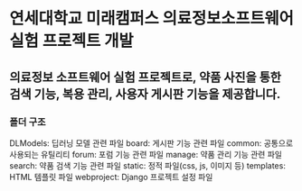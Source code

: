# 연세대학교 미래캠퍼스 의료정보소프트웨어실험 프로젝트 개발
## 의료정보 소프트웨어 실험 프로젝트로, 약품 사진을 통한 검색 기능, 복용 관리, 사용자 게시판 기능을 제공합니다.

### 폴더 구조
DLModels: 딥러닝 모델 관련 파일
board: 게시판 기능 관련 파일
common: 공통으로 사용되는 유틸리티
forum: 포럼 기능 관련 파일
manage: 약품 관리 기능 관련 파일
search: 약품 검색 기능 관련 파일
static: 정적 파일(css, js, 이미지 등)
templates: HTML 템플릿 파일
webproject: Django 프로젝트 설정 파일
